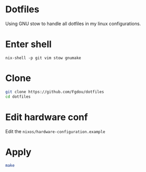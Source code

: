 # Dotfiles

Using GNU stow to handle all dotfiles in my linux configurations.

# Enter shell
```shell
nix-shell -p git vim stow gnumake
```

# Clone
```sh
git clone https://github.com/Fgdou/dotfiles
cd dotfiles
```

# Edit hardware conf
Edit the `nixos/hardware-configuration.example`

# Apply
```sh
make
```
